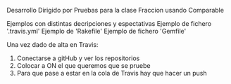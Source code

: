 Desarrollo Dirigido por Pruebas para la clase Fraccion usando Comparable

Ejemplos con distintas decripciones y espectativas
Ejemplo de fichero '.travis.yml'
Ejemplo de 'Rakefile'
Ejemplo de fichero 'Gemfile'

Una vez dado de alta en Travis:

 1) Conectarse a gitHub y ver los repositorios 
 2) Colocar a ON el que queremos que se pruebe 
 3) Para que pase a estar en la cola de Travis hay que hacer un push
